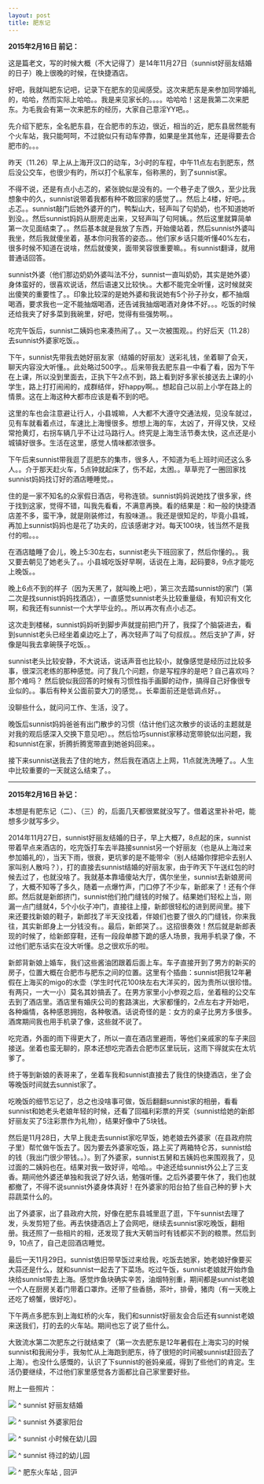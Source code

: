 ```yaml
---
layout: post
title: 肥东记
---
```


**2015年2月16日 前记：**

这是篇老文，写的时候大概（不大记得了）是14年11月27日（sunnist好丽友结婚的日子）晚上很晚的时候，在快捷酒店。

好吧，我就叫肥东记吧，记录下在肥东的见闻感受。这次来肥东是来参加同学婚礼的，哈哈，然而实际上哈哈。。我是来见家长的。。。。哈哈哈！这是我第二次来肥东。为毛我会有第一次来肥东的经历，大家自己意淫YY吧。。

先介绍下肥东，全名肥东县，在合肥市的东边，很近，相当的近，肥东县居然能有个火车站，我只能呵呵，不过貌似只有动车停靠，如果是坐其他车，还是得要去合肥市的。。。

昨天（11.26）早上从上海开汉口的动车，3小时的车程，中午11点左右到肥东，然后没公交车，也很少有旳，所以打个私家车，俗称黑的，到了sunnist家。

不得不说，还是有点小忐忑的，紧张貌似是没有的。一个巷子走了很久，至少比我想象中的久，sunnist说带着我都有种不敢回家的感觉了。。然后上4楼，好吧。。忐忑。。sunnist敲门后她外婆开的门，鸭梨山大，轻声叫了句奶奶，也不知道她听到没。。然后sunnist妈妈从厨房走出来，又轻声叫了句阿姨。。然后这里就算简单第一次见面结束了。。然后基本就是我放了东西，开始傻站着，然后sunnist外婆叫我坐，然后我就傻坐着，基本你问我答的姿态。。他们家乡话只能听懂40%左右，很多时候不知道在说啥，然后就傻笑，面带笑容很重要嘛。。有sunnist翻译，就用普通话回答。

sunnist外婆（他们那边奶奶外婆叫法不分，sunnist一直叫奶奶，其实是她外婆）身体蛮好的，很喜欢说话，然后语速又比较快。。大都不能完全听懂，这时候就突出傻笑的重要性了。。印象比较深的是她外婆和我说她有5个孙子孙女，都不抽烟喝酒，要求我也一定不能抽烟喝酒，还告诫我抽烟喝酒对身体不好。。。吃饭的时候还给我夹了好多菜到我碗里，好吧，觉得有些强势啊。。

吃完午饭后，sunnist二姨妈也来凑热闹了。。又一次被围观。。约好后天（11.28）去sunnist外婆家吃饭。。

下午，sunnist先带我去她好丽友家（结婚的好丽友）送彩礼钱，坐着聊了会天，聊天内容没大听懂。。此处略过500字。。后来带我去肥东县一中看了看，因为下午在上课，所以没到里面去，正执下午2点不到，路上看到好多家长接送去上课的小学生，路上打打闹闹的，成群结伴，好happy啊。。想起自己以前上小学在路上的情景。这在上海这种大都市应该是看不到的吧。

这里的车也会注意避让行人，小县城嘛，人大都不大遵守交通法规，见没车就过，见有车就看着点过，车速比上海慢很多。想想上海的车，太凶了，开得又快，又经常抢黄灯，右拐车辆几乎不让过马路行人。终究是上海生活节奏太快，这点还是小城镇好很多。生活在这里，感觉人情味都浓很多。

下午后来sunnist带我逛了逛肥东的集市，很多人，不知道为毛上班时间还这么多人。。介于那天赶火车，5点钟就起床了，伤不起，太困。。草草兜了一圈回家找sunnist妈妈找订好的酒店睡睡觉。。

住的是一家不知名的众家假日酒店，号称连锁。sunnist妈妈说她找了很多家，终于找到这家，觉得不错，叫我先看看，不满意再换。看的结果是：和一般的快捷酒店差不多，蛮干净，就是刚装修过，有股味道。。我还是很知足的，毕竟小县城，再加上sunnist妈妈也是花了功夫的，应该感谢才对。每天100块，钱当然不是我付的啦。。。

在酒店瞌睡了会儿，晚上5:30左右，sunnist老头下班回家了，然后你懂的。。我又要去朝见了她老头了。。小县城吃饭好早啊，话说在上海，起码要8，9点才能吃上晚饭。。

晚上6点不到的样子（因为天黑了，就叫晚上吧），第三次去踏sunnist的家门（第二次是找sunnist妈妈找酒店），一直感觉sunnist老头比较重量级，有知识有文化啊，和我还有sunnist一个大学毕业的。。所以再次有点小忐忑。

这次走到楼梯，sunnist妈妈听到脚步声就提前把门开了，我探了个脑袋进去，看到sunnist老头已经坐着桌边吃上了，再次轻声了叫了句叔叔。。然后支护了声，好像是叫我去拿碗筷子吃饭。。

sunnist老头比较安静，不大说话，说话声音也比较小，就像感觉是经历过比较多事，很深沉老练的那种感觉。问了我几个问题，你是写程序的是吧？自己喜欢吗？那个难吗？ 然后貌似我回答的时候有习惯性指手画脚的动作，搞得自己好像很专业似的。。事后有种关公面前耍大刀的感觉。。长辈面前还是低调点好。。

没聊些什么，就问问工作、生活，没了。

晚饭后sunnist妈妈爸爸有出门散步的习惯（估计他们这次散步的谈话的主题就是对我的观后感深入交换下意见吧）。。然后恰巧sunnist家移动宽带貌似出问题，我和sunnist在家，折腾折腾宽带直到她爸妈回来。。

接下来sunnist送我去了住的地方，然后我在酒店上上网，11点就洗洗睡了。。人生中比较重要的一天就这么结束了。。

---

**2015年2月16日 补记：**

本想是有肥东记（二）、（三）的，后面几天都很累就没写了。借着这里补补吧，能想多少就写多少。

2014年11月27日，sunnist好丽友结婚的日子，早上大概7，8点起的床，sunnist带着早点来酒店的，吃完饭打车去半路接sunnist另一个好丽友（也是从上海过来参加婚礼的），当天下雨，很衰，更坑爹的是不能带伞（别人结婚你撑把伞去别人家叫别人散吗？），打的直接去sunnist结婚的好丽友家，由于昨天下午送红包的时候去过了，也就没啥了。我就基本靠墙傻站大厅，偶尔坐坐，sunnist去新娘房间了，大概不知等了多久，随着一点爆竹声，门口停了不少车，新郎来了！还有个伴郎。然后就是新郎挤门，sunnist他们抢门缝钱的时候了。结果她们轻松上当，刚漏一点门缝就4，5个小伙子冲门，直接往上撞，新郎很轻松的进到房间里。接下来还要找新娘的鞋子，新郎找了半天没找着，伴娘们也要了很久的门缝钱，你来我往，其实新郎身上一分钱没有。。最后，新郎哭了。。这招很奏效！然后就是新郎表现的时候了，给新郎穿鞋，还有一段段单膝下跪的感人场景，我用手机录了像，不过他们肥东话实在没大听懂。总之很欢乐的啦。

新郎背新娘上婚车，我们这些酱油团跟着后面上车。车子直接开到了男方的新买的房子，位置大概在合肥市与肥东之间的位置。这里有个插曲：sunnist把我12年暑假在上海买的migo的水壶（学生时代花100块左右大洋买的，因为贵所以很珍惜。有两只，一大一小）莫名其妙搞丢了。在男方家里小小参观之后，坐着租的公交车去到了酒店里。酒店里有婚庆公司的套路演出，大家都懂的，2点左右才开始吧，各种煽情，各种感恩拥抱，各种敬酒。话说奇怪的是：女方的桌子比男方多很多。酒席期间我也用手机录了像，这些就不说了。

吃完酒，外面的雨下得更大了，所以一直在酒店里避雨，等他们亲戚家的车子来回接送。坐着也蛮无聊的，原本还想吃完酒去合肥市区里玩玩，这雨下得就实在太坑爹了。

终于等到新娘的表哥来了，坐着车我和sunnist直接去了我住的快捷酒店，坐了会等晚饭时间就去sunnist家了。

吃晚饭的细节忘记了，总之也没啥事可做，饭后翻翻sunnist家的相册，看看sunnist和她老头老娘年轻的时候，还看了回福利彩票的开奖（sunnist给她的新郎好丽友买了5注彩票作为礼物），结果好像中了5块钱。

然后是11月28日，大早上我走去sunnist家吃早饭，她老娘去外婆家（在县政府院子里）帮忙做午饭去了。因为要去外婆家吃饭，路上买了两箱特仑苏，sunnist给的钱（我出门很少带钱。。）。到了外婆家，sunnist五舅和五姨妈也来围观我了，见过面的二姨妈也在。结果对我一致好评，哈哈。。中途还给sunnist外公上了三支香。期间他外婆还单独和我说了好久话，勉强听懂。之后外婆要午休了，我们也就都撤了，不得不说sunnist外婆身体真好！在外婆家的阳台拍了些自己种的萝卜大蒜蔬菜什么的。

出了外婆家，出了县政府大院，好像在肥东县城里逛了逛，下午sunnist去理了发，头发剪短了些。再去快捷酒店上了会网吧，继续去sunnist家吃晚饭，翻相册。我还照了一些相片的相，还发现了我大天朝当时有钱都买不到的粮票。然后到9，10点了，自己走回酒店睡觉。

最后一天11月29日。sunnist依旧带早饭过来给我，吃饭去她家，她老娘好像要买大蒜还是什么，就和sunnist一起去了下菜场。吃过午饭，sunnist老娘就开始炸鱼块给sunnist带去上海。感觉炸鱼块确实辛苦，油烟特别重，期间都是sunnist老娘一个人在厨房关着门带着口罩炸。还带了些香肠，茶叶，排骨，猪肉（有一天晚上还吃了螃蟹，很好吃）。

下午两点多肥东到上海虹桥的火车，我们和sunnist好丽友会合后还有sunnist老娘来送我们，打的去的火车站。期间也忘了说了些什么。

大致流水第二次肥东之行就结束了（第一次去肥东是12年暑假在上海实习的时候sunnist和我闹分手，我匆忙从上海跑到肥东，待了很短的时间被sunnist赶回去了上海）。也没什么感慨的，认识了下sunnist的爸妈亲戚，得到了些他们的肯定。生活仍要继续，不过他们家里感觉各方面都比自己家里要好些。

附上一些照片：

![](https://i.imgur.com/2AXMjwG.jpg)
^ sunnist 好丽友结婚

![](https://i.imgur.com/E6MEzIT.jpg)
^ sunnist 外婆家阳台

![](https://i.imgur.com/pvCIKWh.jpg)
^ sunnist 小时候在幼儿园

![](https://i.imgur.com/66Zzksi.jpg)
^ sunnist 待过的幼儿园

![](https://i.imgur.com/8cyQW4h.jpg)
^ 肥东火车站 , 回沪




